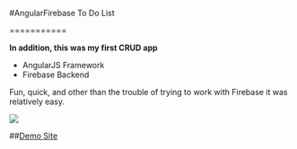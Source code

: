 #AngularFirebase To Do List

===========

**In addition, this was my first CRUD app**

* AngularJS Framework
* Firebase Backend

Fun, quick, and other than the trouble of trying to work with Firebase it was relatively easy.

![](http://s30.postimg.org/kirgg0ogx/Screen_Shot_2014_08_21_at_11_42_08_PM.png)

##[Demo Site](http://iangoldfarb.com/Portfolio/ToDoList/)